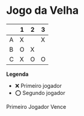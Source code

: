 # Jogo da Velha

|   | 1 | 2 | 3 |
|---|---|---|---|
| A | X  |   | X  |
| B | O  | X  |   |
| C | X  | O  | O  |

**Legenda**

- ❌ Primeiro jogador 
- ⭕ Segundo jogador

Primeiro Jogador Vence